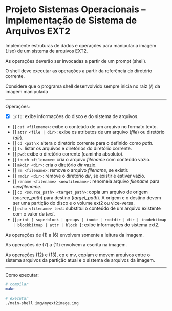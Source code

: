 # Projeto Sistemas Operacionais – Implementação de Sistema de Arquivos EXT2

Implemente estruturas de dados e operações para manipular a imagem (.iso) de um sistema de arquivos EXT2.

As operações deverão ser invocadas a partir de um prompt (shell).

O shell deve executar as operações a partir da referência do diretório corrente.

Considere que o programa shell desenvolvido sempre inicia no raiz (/) da imagem manipulada

---

Operações:

- [x] `info`: exibe informações do disco e do sistema de arquivos.
- [] `cat <filename>`: exibe o conteúdo de um arquivo no formato texto.
- [] `attr <file | dir>`: exibe os atributos de um arquivo (_file_) ou diretório (_dir_).
- [] `cd <path>`: altera o diretório corrente para o definido como _path_.
- [] `ls`: listar os arquivos e diretórios do diretório corrente.
- [] `pwd`: exibe o diretório corrente (caminho absoluto).
- [] `touch <filename>`: cria o arquivo _filename_ com conteúdo vazio.
- [] `mkdir <dir>`: cria o diretório _dir_ vazio.
- [] `rm <filename>`: remove o arquivo _filename_, se existir.
- [] `rmdir <dir>`: remove o diretório _dir_, se existir e estiver vazio.
- [] `rename <filename> <newfilename>` : renomeia arquivo _filename_ para _newfilename_.
- [] `cp <source_path> <target_path>`: copia um arquivo de origem (_source_path_) para destino (_target_path_). A origem e o destino devem ser uma partição do disco e o volume ext2 ou vice-versa.
- [] `echo <filename> text`: substitui o conteúdo de um arquivo existente com o valor de _text_.
- [] `print [ superblock | groups | inode | rootdir | dir | inodebitmap | blockbitmap | attr | block ]`: exibe informações do sistema ext2.

As operações de (1) a (6) envolvem somente a leitura da imagem.

As operações de (7) a (11) envolvem a escrita na imagem.

As operações (12) e (13), cp e mv, copiam e movem arquivos entre o sistema arquivos da partição atual e o sistema de
arquivos da imagem.

---

Como executar:

```bash
# compilar
make

# executar
./main-shell img/myext2image.img
```

